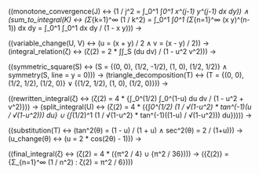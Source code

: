 ((monotone_convergence(J) ↔ (1 / j^2 = ∫_0^1 ∫_0^1 x^(j-1) y^(j-1) dx dy)) ∧
(sum_to_integral(K) ↔ (Σ_{k=1}^∞ (1 / k^2) = ∫_0^1 ∫_0^1 (Σ_{n=1}^∞ (x y)^(n-1)) dx dy = ∫_0^1 ∫_0^1 dx dy / (1 - x y))) →

((variable_change(U, V) ↔ (u = (x + y) / 2 ∧ v = (x - y) / 2)) →
(integral_relation(ζ) ↔ (ζ(2) = 2 * ∫∫_S (du dv) / (1 - u^2 v^2))) →

((symmetric_square(S) ↔ (S = {(0, 0), (1/2, -1/2), (1, 0), (1/2, 1/2)} ∧ symmetry(S, line = y = 0))) →
(triangle_decomposition(T) ↔ (T = {(0, 0), (1/2, 1/2), (1/2, 0)} ∨ {(1/2, 1/2), (1, 0), (1/2, 0)})) →

((rewritten_integral(ζ) ↔ (ζ(2) = 4 * {∫_0^(1/2) ∫_0^(1-u) du dv / (1 - u^2 + v^2)})) →
(split_integral(U) ↔ (ζ(2) = 4 * ({∫_0^(1/2) (1 / √(1-u^2) * tan^(-1)(u / √(1-u^2))) du} ∪ {∫_(1/2)^1 (1 / √(1-u^2) * tan^(-1)((1-u) / √(1-u^2))) du})))) →

((substitution(T) ↔ (tan^2(θ) = (1 - u) / (1 + u) ∧ sec^2(θ) = 2 / (1+u))) →
(u_change(θ) ↔ (u = 2 * cos(2θ) - 1))) →

((final_integral(ζ) ↔ (ζ(2) = 4 * ({π^2 / 4} ∪ {π^2 / 36}))) →
({ζ(2)} = {Σ_{n=1}^∞ (1 / n^2) : ζ(2) = π^2 / 6})))
